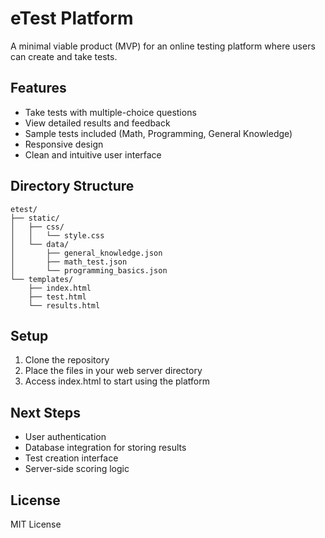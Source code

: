 # eTest Platform

A minimal viable product (MVP) for an online testing platform where users can create and take tests.

## Features

- Take tests with multiple-choice questions
- View detailed results and feedback
- Sample tests included (Math, Programming, General Knowledge)
- Responsive design
- Clean and intuitive user interface

## Directory Structure

```
etest/
├── static/
│   ├── css/
│   │   └── style.css
│   └── data/
│       ├── general_knowledge.json
│       ├── math_test.json
│       └── programming_basics.json
└── templates/
    ├── index.html
    ├── test.html
    └── results.html
```

## Setup

1. Clone the repository
2. Place the files in your web server directory
3. Access index.html to start using the platform

## Next Steps

- User authentication
- Database integration for storing results
- Test creation interface
- Server-side scoring logic

## License

MIT License
